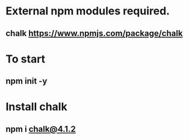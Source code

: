# External npm modules required.
## chalk https://www.npmjs.com/package/chalk

# To start 
## npm init -y 

# Install chalk 
## npm i chalk@4.1.2
